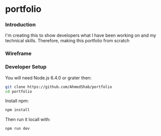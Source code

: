 # portfolio

### Introduction 

I'm creating this to show developers what I have been working on and my technical skills. Therefore, making this portfolio from scratch

### Wireframe



### Developer Setup
You will need Node.js 6.4.0 or grater then:

```bash
git clone https://github.com/AhmedShab/portfolio
cd portfolio 
```
Install npm:

```bash
npm install
```
Then run it locall with:

```bash
npm run dev
```
